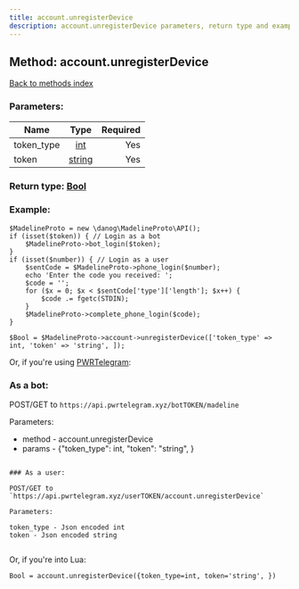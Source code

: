 ```yaml
---
title: account.unregisterDevice
description: account.unregisterDevice parameters, return type and example
---
```

## Method: account.unregisterDevice  
[Back to methods index](index.md)


### Parameters:

| Name     |    Type       | Required |
|----------|:-------------:|---------:|
|token\_type|[int](../types/int.md) | Yes|
|token|[string](../types/string.md) | Yes|


### Return type: [Bool](../types/Bool.md)

### Example:


```
$MadelineProto = new \danog\MadelineProto\API();
if (isset($token)) { // Login as a bot
    $MadelineProto->bot_login($token);
}
if (isset($number)) { // Login as a user
    $sentCode = $MadelineProto->phone_login($number);
    echo 'Enter the code you received: ';
    $code = '';
    for ($x = 0; $x < $sentCode['type']['length']; $x++) {
        $code .= fgetc(STDIN);
    }
    $MadelineProto->complete_phone_login($code);
}

$Bool = $MadelineProto->account->unregisterDevice(['token_type' => int, 'token' => 'string', ]);
```

Or, if you're using [PWRTelegram](https://pwrtelegram.xyz):

### As a bot:

POST/GET to `https://api.pwrtelegram.xyz/botTOKEN/madeline`

Parameters:

* method - account.unregisterDevice
* params - {"token_type": int, "token": "string", }

```

### As a user:

POST/GET to `https://api.pwrtelegram.xyz/userTOKEN/account.unregisterDevice`

Parameters:

token_type - Json encoded int
token - Json encoded string


```

Or, if you're into Lua:

```
Bool = account.unregisterDevice({token_type=int, token='string', })
```

